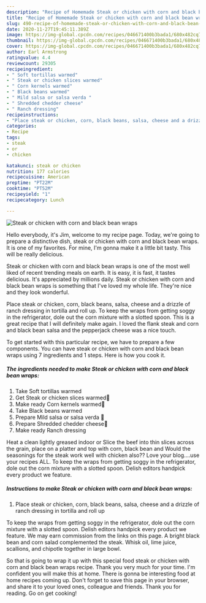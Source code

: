 ```yaml
---
description: "Recipe of Homemade Steak or chicken with corn and black bean wraps"
title: "Recipe of Homemade Steak or chicken with corn and black bean wraps"
slug: 490-recipe-of-homemade-steak-or-chicken-with-corn-and-black-bean-wraps
date: 2020-11-27T19:45:11.389Z
image: https://img-global.cpcdn.com/recipes/046671400b3bada1/680x482cq70/steak-or-chicken-with-corn-and-black-bean-wraps-recipe-main-photo.jpg
thumbnail: https://img-global.cpcdn.com/recipes/046671400b3bada1/680x482cq70/steak-or-chicken-with-corn-and-black-bean-wraps-recipe-main-photo.jpg
cover: https://img-global.cpcdn.com/recipes/046671400b3bada1/680x482cq70/steak-or-chicken-with-corn-and-black-bean-wraps-recipe-main-photo.jpg
author: Earl Armstrong
ratingvalue: 4.4
reviewcount: 29305
recipeingredient:
- " Soft tortillas warmed"
- " Steak or chicken slices warmed"
- " Corn kernels warmed"
- " Black beans warmed"
- " Mild salsa or salsa verda "
- " Shredded chedder cheese"
- " Ranch dressing"
recipeinstructions:
- "Place steak or chicken, corn, black beans, salsa, cheese and a drizzle of ranch dressing in tortilla and roll up"
categories:
- Recipe
tags:
- steak
- or
- chicken

katakunci: steak or chicken 
nutrition: 177 calories
recipecuisine: American
preptime: "PT22M"
cooktime: "PT52M"
recipeyield: "1"
recipecategory: Lunch

---
```



![Steak or chicken with corn and black bean wraps](https://img-global.cpcdn.com/recipes/046671400b3bada1/680x482cq70/steak-or-chicken-with-corn-and-black-bean-wraps-recipe-main-photo.jpg)

Hello everybody, it's Jim, welcome to my recipe page. Today, we're going to prepare a distinctive dish, steak or chicken with corn and black bean wraps. It is one of my favorites. For mine, I'm gonna make it a little bit tasty. This will be really delicious.

Steak or chicken with corn and black bean wraps is one of the most well liked of recent trending meals on earth. It is easy, it is fast, it tastes delicious. It's appreciated by millions daily. Steak or chicken with corn and black bean wraps is something that I've loved my whole life. They're nice and they look wonderful.

Place steak or chicken, corn, black beans, salsa, cheese and a drizzle of ranch dressing in tortilla and roll up. To keep the wraps from getting soggy in the refrigerator, dole out the corn mixture with a slotted spoon. This is a great recipe that I will definitely make again. I loved the flank steak and corn and black bean salsa and the pepperjack cheese was a nice touch.


To get started with this particular recipe, we have to prepare a few components. You can have steak or chicken with corn and black bean wraps using 7 ingredients and 1 steps. Here is how you cook it.

<!--inarticleads1-->

##### The ingredients needed to make Steak or chicken with corn and black bean wraps:

1. Take  Soft tortillas warmed
1. Get  Steak or chicken slices warmed🥩
1. Make ready  Corn kernels warmed🌽
1. Take  Black beans warmed
1. Prepare  Mild salsa or salsa verda 🍅
1. Prepare  Shredded chedder cheese🧀
1. Make ready  Ranch dressing


Heat a clean lightly greased indoor or Slice the beef into thin slices across the grain, place on a platter and top with corn, black bean and Would the seasonings for the steak work well with chicken also?? Love your blog….use your recipes ALL. To keep the wraps from getting soggy in the refrigerator, dole out the corn mixture with a slotted spoon. Delish editors handpick every product we feature. 

<!--inarticleads2-->

##### Instructions to make Steak or chicken with corn and black bean wraps:

1. Place steak or chicken, corn, black beans, salsa, cheese and a drizzle of ranch dressing in tortilla and roll up


To keep the wraps from getting soggy in the refrigerator, dole out the corn mixture with a slotted spoon. Delish editors handpick every product we feature. We may earn commission from the links on this page. A bright black bean and corn salad complemented the steak. Whisk oil, lime juice, scallions, and chipotle together in large bowl. 

So that is going to wrap it up with this special food steak or chicken with corn and black bean wraps recipe. Thank you very much for your time. I'm confident you will make this at home. There is gonna be interesting food at home recipes coming up. Don't forget to save this page in your browser, and share it to your loved ones, colleague and friends. Thank you for reading. Go on get cooking!
